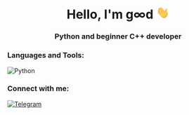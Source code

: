 <h1 align="center">Hello, I'm g∞d <img src="./src/hello.gif" width="30px"></h1>
<h3 align="center">Python and beginner C++ developer</h3>

<h3 align="left">Languages and Tools:</h3>
<div align="left">
  <img src="https://img.shields.io/badge/Python-4682B4?style=for-the-badge&logo=python&logoColor=white&color=4682B4" height="35" alt="Python" />
</div>

<h3 align="left">Connect with me: </h3>
<div align="left">
  <a href="https://t.me/goodhumman" target="_blank">
    <img src="https://img.shields.io/badge/-Telegram-0088CC?style=for-the-badge&logo=telegram&logoColor=white" width="120" height="35" alt="Telegram" />
  </a>
</div>
